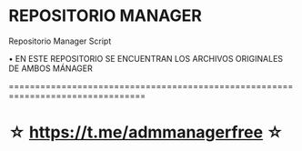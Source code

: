 ﻿# REPOSITORIO MANAGER

Repositorio Manager Script 

 • EN ESTE REPOSITORIO SE ENCUENTRAN LOS ARCHIVOS ORIGINALES DE AMBOS MÁNAGER


================================================================================

☆ https://t.me/admmanagerfree ☆
=================================================


